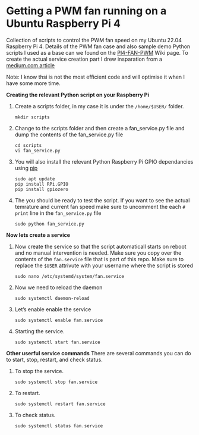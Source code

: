 # Getting a PWM fan running on a Ubuntu Raspberry Pi 4
Collection of scripts to control the PWM fan speed on my Ubuntu 22.04 Raspberry Pi 4. Details of the PWM fan case and also sample demo Python scripts I used as a base can we found on the [PI4-FAN-PWM](https://www.waveshare.com/wiki/PI4-FAN-PWM) Wiki page. To create the actual service creation part I drew insparation from a [medium.com article](https://medium.com/codex/setup-a-python-script-as-a-service-through-systemctl-systemd-f0cc55a42267)

Note: I know thsi is not the most efficient code and will optimise it when I have some more time. 


**Creating the relevant Python script on your Raspberry Pi**

1. Create a scripts folder, in my case it is under the `/home/$USER/` folder.
   ```
   mkdir scripts
   ```
2. Change to the scripts folder and then create a fan_service.py file and dump the contents of the fan_service.py file
   ```
   cd scripts
   vi fan_service.py
   ```
3. You will also install the relevant Python Raspberry Pi GPIO dependancies using [pip](https://pypi.org/project/pip/)
   ```
   sudo apt update
   pip install RPi.GPIO
   pip install gpiozero
   ```

4. The you should be ready to test the script. If you want to see the actual temrature and current fan speed make sure to uncomment the each `# print` line in the `fan_service.py` file
   ```
   sudo python fan_service.py
   ```

**Now lets create a service**
1. Now create the service so that the script automaticall starts on reboot and no manual intervention is needed. Make sure you copy over the contents of the `fan.service` file that is part of this repo. Make sure to replace the `$USER` attrivute with your username where the script is stored 
   ```
   sudo nano /etc/systemd/system/fan.service 
   ```
2. Now we need to reload the daemon
   ```
   sudo systemctl daemon-reload
   ```
3. Let’s enable enable the service
   ```
   sudo systemctl enable fan.service
   ```
4. Starting the service.
   ```
   sudo systemctl start fan.service
   ```

**Other userful service commands**
There are several commands you can do to start, stop, restart, and check status.

1. To stop the service.
   ```
   sudo systemctl stop fan.service
   ```
2. To restart.
   ```
   sudo systemctl restart fan.service
   ```
3. To check status.
   ```
   sudo systemctl status fan.service
   ```
